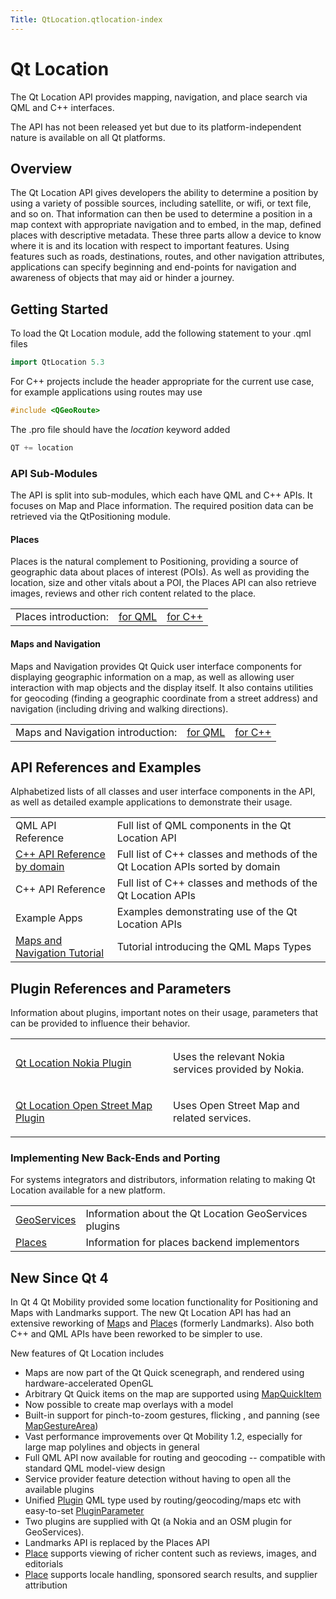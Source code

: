 ```yaml
---
Title: QtLocation.qtlocation-index
---
```

        
Qt Location
===========

<span class="subtitle"></span>
<span id="details"></span>
The Qt Location API provides mapping, navigation, and place search via QML and C++ interfaces.

The API has not been released yet but due to its platform-independent nature is available on all Qt platforms.

<span id="overview"></span>
Overview
--------

The Qt Location API gives developers the ability to determine a position by using a variety of possible sources, including satellite, or wifi, or text file, and so on. That information can then be used to determine a position in a map context with appropriate navigation and to embed, in the map, defined places with descriptive metadata. These three parts allow a device to know where it is and its location with respect to important features. Using features such as roads, destinations, routes, and other navigation attributes, applications can specify beginning and end-points for navigation and awareness of objects that may aid or hinder a journey.

<span id="getting-started"></span>
Getting Started
---------------

To load the Qt Location module, add the following statement to your .qml files

``` cpp
import QtLocation 5.3
```

For C++ projects include the header appropriate for the current use case, for example applications using routes may use

``` cpp
#include <QGeoRoute> 
```

The .pro file should have the *location* keyword added

``` cpp
QT += location
```

<span id="api-sub-modules"></span>
### API Sub-Modules

The API is split into sub-modules, which each have QML and C++ APIs. It focuses on Map and Place information. The required position data can be retrieved via the QtPositioning module.

<span id="places"></span>
#### Places

Places is the natural complement to Positioning, providing a source of geographic data about places of interest (POIs). As well as providing the location, size and other vitals about a POI, the Places API can also retrieve images, reviews and other rich content related to the place.

|                      |                                                                        |                                                                        |
|----------------------|------------------------------------------------------------------------|------------------------------------------------------------------------|
| Places introduction: | [for QML](../../sdk-15.04.1/QtLocation.location-places-qml.md) | [for C++](../../sdk-15.04.1/QtLocation.location-places-cpp.md) |

<span id="maps-and-navigation"></span>
#### Maps and Navigation

Maps and Navigation provides Qt Quick user interface components for displaying geographic information on a map, as well as allowing user interaction with map objects and the display itself. It also contains utilities for geocoding (finding a geographic coordinate from a street address) and navigation (including driving and walking directions).

|                                   |                                                                      |                                                                      |
|-----------------------------------|----------------------------------------------------------------------|----------------------------------------------------------------------|
| Maps and Navigation introduction: | [for QML](../../sdk-15.04.1/QtLocation.location-maps-qml.md) | [for C++](../../sdk-15.04.1/QtLocation.location-maps-cpp.md) |

<span id="api-references-and-examples"></span>
API References and Examples
---------------------------

Alphabetized lists of all classes and user interface components in the API, as well as detailed example applications to demonstrate their usage.

|                                                                                            |                                                                               |
|--------------------------------------------------------------------------------------------|-------------------------------------------------------------------------------|
| QML API Reference                                                                          | Full list of QML components in the Qt Location API                            |
| [C++ API Reference by domain](../../sdk-15.04.1/QtLocation.qtlocation-cpp.md)      | Full list of C++ classes and methods of the Qt Location APIs sorted by domain |
| C++ API Reference                                                                          | Full list of C++ classes and methods of the Qt Location APIs                  |
| Example Apps                                                                               | Examples demonstrating use of the Qt Location APIs                            |
| [Maps and Navigation Tutorial](../../sdk-15.04.1/QtLocation.qml-location5-maps.md) | Tutorial introducing the QML Maps Types                                       |

<span id="plugin-references-and-parameters"></span>
Plugin References and Parameters
--------------------------------

Information about plugins, important notes on their usage, parameters that can be provided to influence their behavior.

<table>
<colgroup>
<col width="50%" />
<col width="50%" />
</colgroup>
<tbody>
<tr class="odd">
<td><p><a href="../../sdk-15.04.1/QtLocation.location-plugin-nokia.md">Qt Location Nokia Plugin</a></p></td>
<td><p>Uses the relevant Nokia services provided by Nokia.</p></td>
</tr>
<tr class="even">
<td><p><a href="../../sdk-15.04.1/QtLocation.location-plugin-osm.md">Qt Location Open Street Map Plugin</a></p></td>
<td><p>Uses Open Street Map and related services.</p></td>
</tr>
</tbody>
</table>

<span id="implementing-new-back-ends-and-porting"></span>
### Implementing New Back-Ends and Porting

For systems integrators and distributors, information relating to making Qt Location available for a new platform.

|                                                                               |                                                       |
|-------------------------------------------------------------------------------|-------------------------------------------------------|
| [GeoServices](../../sdk-15.04.1/QtLocation.qtlocation-geoservices.md) | Information about the Qt Location GeoServices plugins |
| [Places](../../sdk-15.04.1/QtLocation.location-places-backend.md)     | Information for places backend implementors           |

<span id="new-since-qt-4"></span>
New Since Qt 4
--------------

In Qt 4 Qt Mobility provided some location functionality for Positioning and Maps with Landmarks support. The new Qt Location API has had an extensive reworking of [Map](../../sdk-15.04.1/QtLocation.Map.md)s and [Place](../../sdk-15.04.1/QtLocation.location-cpp-qml.md#place)s (formerly Landmarks). Also both C++ and QML APIs have been reworked to be simpler to use.

New features of Qt Location includes

-   Maps are now part of the Qt Quick scenegraph, and rendered using hardware-accelerated OpenGL
-   Arbitrary Qt Quick items on the map are supported using [MapQuickItem](../../sdk-15.04.1/QtLocation.MapQuickItem.md)
-   Now possible to create map overlays with a model
-   Built-in support for pinch-to-zoom gestures, flicking , and panning (see [MapGestureArea](../../sdk-15.04.1/QtLocation.MapGestureArea.md))
-   Vast performance improvements over Qt Mobility 1.2, especially for large map polylines and objects in general
-   Full QML API now available for routing and geocoding -- compatible with standard QML model-view design
-   Service provider feature detection without having to open all the available plugins
-   Unified [Plugin](../../sdk-15.04.1/QtLocation.location-places-qml.md#plugin) QML type used by routing/geocoding/maps etc with easy-to-set [PluginParameter](../../sdk-15.04.1/QtLocation.PluginParameter.md)
-   Two plugins are supplied with Qt (a Nokia and an OSM plugin for GeoServices).
-   Landmarks API is replaced by the Places API
-   [Place](../../sdk-15.04.1/QtLocation.location-cpp-qml.md#place) supports viewing of richer content such as reviews, images, and editorials
-   [Place](../../sdk-15.04.1/QtLocation.location-cpp-qml.md#place) supports locale handling, sponsored search results, and supplier attribution

